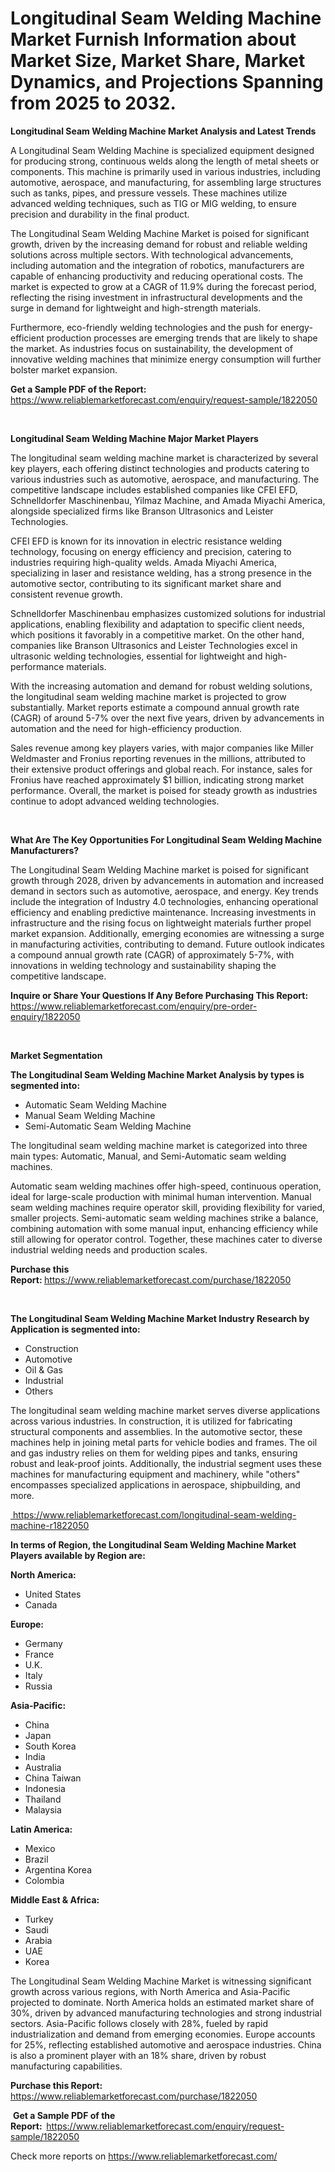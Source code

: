 <p><h1>Longitudinal Seam Welding Machine Market Furnish Information about Market Size, Market Share, Market Dynamics, and Projections Spanning from 2025 to 2032.</h1></p><p><strong>Longitudinal Seam Welding Machine Market Analysis and Latest Trends</strong></p>
<p><p>A Longitudinal Seam Welding Machine is specialized equipment designed for producing strong, continuous welds along the length of metal sheets or components. This machine is primarily used in various industries, including automotive, aerospace, and manufacturing, for assembling large structures such as tanks, pipes, and pressure vessels. These machines utilize advanced welding techniques, such as TIG or MIG welding, to ensure precision and durability in the final product.</p><p>The Longitudinal Seam Welding Machine Market is poised for significant growth, driven by the increasing demand for robust and reliable welding solutions across multiple sectors. With technological advancements, including automation and the integration of robotics, manufacturers are capable of enhancing productivity and reducing operational costs. The market is expected to grow at a CAGR of 11.9% during the forecast period, reflecting the rising investment in infrastructural developments and the surge in demand for lightweight and high-strength materials.</p><p>Furthermore, eco-friendly welding technologies and the push for energy-efficient production processes are emerging trends that are likely to shape the market. As industries focus on sustainability, the development of innovative welding machines that minimize energy consumption will further bolster market expansion.</p></p>
<p><strong>Get a Sample PDF of the Report:&nbsp;</strong> <a href="https://www.reliablemarketforecast.com/enquiry/request-sample/1822050?utm_campaign=3208&utm_medium=2&utm_source=Github&utm_content=ia&utm_term=09042025&utm_id=longitudinal-seam-welding-machine">https://www.reliablemarketforecast.com/enquiry/request-sample/1822050</a></p>
<p>&nbsp;</p>
<p><strong>Longitudinal Seam Welding Machine Major Market Players</strong></p>
<p><p>The longitudinal seam welding machine market is characterized by several key players, each offering distinct technologies and products catering to various industries such as automotive, aerospace, and manufacturing. The competitive landscape includes established companies like CFEI EFD, Schnelldorfer Maschinenbau, Yilmaz Machine, and Amada Miyachi America, alongside specialized firms like Branson Ultrasonics and Leister Technologies.</p><p>CFEI EFD is known for its innovation in electric resistance welding technology, focusing on energy efficiency and precision, catering to industries requiring high-quality welds. Amada Miyachi America, specializing in laser and resistance welding, has a strong presence in the automotive sector, contributing to its significant market share and consistent revenue growth.</p><p>Schnelldorfer Maschinenbau emphasizes customized solutions for industrial applications, enabling flexibility and adaptation to specific client needs, which positions it favorably in a competitive market. On the other hand, companies like Branson Ultrasonics and Leister Technologies excel in ultrasonic welding technologies, essential for lightweight and high-performance materials.</p><p>With the increasing automation and demand for robust welding solutions, the longitudinal seam welding machine market is projected to grow substantially. Market reports estimate a compound annual growth rate (CAGR) of around 5-7% over the next five years, driven by advancements in automation and the need for high-efficiency production.</p><p>Sales revenue among key players varies, with major companies like Miller Weldmaster and Fronius reporting revenues in the millions, attributed to their extensive product offerings and global reach. For instance, sales for Fronius have reached approximately $1 billion, indicating strong market performance. Overall, the market is poised for steady growth as industries continue to adopt advanced welding technologies.</p></p>
<p>&nbsp;</p>
<p><strong>What Are The Key Opportunities For Longitudinal Seam Welding Machine Manufacturers?</strong></p>
<p><p>The Longitudinal Seam Welding Machine market is poised for significant growth through 2028, driven by advancements in automation and increased demand in sectors such as automotive, aerospace, and energy. Key trends include the integration of Industry 4.0 technologies, enhancing operational efficiency and enabling predictive maintenance. Increasing investments in infrastructure and the rising focus on lightweight materials further propel market expansion. Additionally, emerging economies are witnessing a surge in manufacturing activities, contributing to demand. Future outlook indicates a compound annual growth rate (CAGR) of approximately 5-7%, with innovations in welding technology and sustainability shaping the competitive landscape.</p></p>
<p><strong>Inquire or Share Your Questions If Any Before Purchasing This Report:</strong> <a href="https://www.reliablemarketforecast.com/enquiry/pre-order-enquiry/1822050?utm_campaign=3208&utm_medium=2&utm_source=Github&utm_content=ia&utm_term=09042025&utm_id=longitudinal-seam-welding-machine">https://www.reliablemarketforecast.com/enquiry/pre-order-enquiry/1822050</a></p>
<p>&nbsp;</p>
<p><strong>Market Segmentation</strong></p>
<p><strong>The Longitudinal Seam Welding Machine Market Analysis by types is segmented into:</strong></p>
<p><ul><li>Automatic Seam Welding Machine</li><li>Manual Seam Welding Machine</li><li>Semi-Automatic Seam Welding Machine</li></ul></p>
<p><p>The longitudinal seam welding machine market is categorized into three main types: Automatic, Manual, and Semi-Automatic seam welding machines. </p><p>Automatic seam welding machines offer high-speed, continuous operation, ideal for large-scale production with minimal human intervention. Manual seam welding machines require operator skill, providing flexibility for varied, smaller projects. Semi-automatic seam welding machines strike a balance, combining automation with some manual input, enhancing efficiency while still allowing for operator control. Together, these machines cater to diverse industrial welding needs and production scales.</p></p>
<p><strong>Purchase this Report:&nbsp;</strong><a href="https://www.reliablemarketforecast.com/purchase/1822050?utm_campaign=3208&utm_medium=2&utm_source=Github&utm_content=ia&utm_term=09042025&utm_id=longitudinal-seam-welding-machine">https://www.reliablemarketforecast.com/purchase/1822050</a></p>
<p>&nbsp;</p>
<p><strong>The Longitudinal Seam Welding Machine Market Industry Research by Application is segmented into:</strong></p>
<p><ul><li>Construction</li><li>Automotive</li><li>Oil & Gas</li><li>Industrial</li><li>Others</li></ul></p>
<p><p>The longitudinal seam welding machine market serves diverse applications across various industries. In construction, it is utilized for fabricating structural components and assemblies. In the automotive sector, these machines help in joining metal parts for vehicle bodies and frames. The oil and gas industry relies on them for welding pipes and tanks, ensuring robust and leak-proof joints. Additionally, the industrial segment uses these machines for manufacturing equipment and machinery, while "others" encompasses specialized applications in aerospace, shipbuilding, and more.</p></p>
<p><a href="https://www.reliablemarketforecast.com/longitudinal-seam-welding-machine-r1822050?utm_campaign=3208&utm_medium=2&utm_source=Github&utm_content=ia&utm_term=09042025&utm_id=longitudinal-seam-welding-machine">&nbsp;https://www.reliablemarketforecast.com/longitudinal-seam-welding-machine-r1822050</a></p>
<p><strong>In terms of Region, the Longitudinal Seam Welding Machine Market Players available by Region are:</strong></p>
<p>
    <p> <strong> North America: </strong>
        <ul>
            <li>United States</li>
            <li>Canada</li>
        </ul>
        </p> 
    <p> <strong> Europe: </strong>
        <ul>
            <li>Germany</li>
            <li>France</li>
            <li>U.K.</li>
            <li>Italy</li>
            <li>Russia</li>
        </ul>
        </p> 
    <p> <strong> Asia-Pacific: </strong>
        <ul>
            <li>China</li>
            <li>Japan</li>
            <li>South Korea</li>
            <li>India</li>
            <li>Australia</li>
            <li>China Taiwan</li>
            <li>Indonesia</li>
            <li>Thailand</li>
            <li>Malaysia</li>
        </ul>
        </p> 
    <p> <strong> Latin America: </strong>
        <ul>
            <li>Mexico</li>
            <li>Brazil</li>
            <li>Argentina Korea</li>
            <li>Colombia</li>
        </ul>
        </p> 
    <p> <strong> Middle East & Africa: </strong>
        <ul>
            <li>Turkey</li>
            <li>Saudi</li>
            <li>Arabia</li>
            <li>UAE</li>
            <li>Korea</li>
        </ul>
    </p>
    </p>
<p><p>The Longitudinal Seam Welding Machine Market is witnessing significant growth across various regions, with North America and Asia-Pacific projected to dominate. North America holds an estimated market share of 30%, driven by advanced manufacturing technologies and strong industrial sectors. Asia-Pacific follows closely with 28%, fueled by rapid industrialization and demand from emerging economies. Europe accounts for 25%, reflecting established automotive and aerospace industries. China is also a prominent player with an 18% share, driven by robust manufacturing capabilities.</p></p>
<p><strong>Purchase this Report: </strong><a href="https://www.reliablemarketforecast.com/purchase/1822050?utm_campaign=3208&utm_medium=2&utm_source=Github&utm_content=ia&utm_term=09042025&utm_id=longitudinal-seam-welding-machine">https://www.reliablemarketforecast.com/purchase/1822050</a></p>
<p>&nbsp;<strong>Get a Sample PDF of the Report:&nbsp;&nbsp;</strong><a href="https://www.reliablemarketforecast.com/enquiry/request-sample/1822050?utm_campaign=3208&utm_medium=2&utm_source=Github&utm_content=ia&utm_term=09042025&utm_id=longitudinal-seam-welding-machine">https://www.reliablemarketforecast.com/enquiry/request-sample/1822050</a></p>
<p><strong></strong></p>
<p>Check more reports on <a href="https://www.reliablemarketforecast.com/?utm_campaign=3208&utm_medium=2&utm_source=Github&utm_content=ia&utm_term=09042025&utm_id=longitudinal-seam-welding-machine">https://www.reliablemarketforecast.com/</a></p>